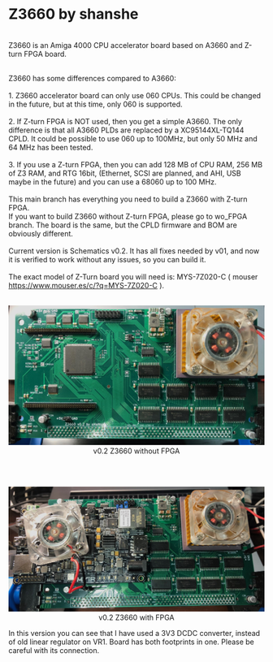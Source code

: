 # Z3660 by shanshe

<br>Z3660 is an Amiga 4000 CPU accelerator board based on A3660 and Z-turn FPGA board.

<br>Z3660 has some differences compared to A3660:
<br>
<br>1. Z3660 accelerator board can only use 060 CPUs. This could be changed in the future, but at this time, only 060 is supported.
<br>
<br>2. If Z-turn FPGA is NOT used, then you get a simple A3660. The only difference is that all A3660 PLDs are replaced by a XC95144XL-TQ144 CPLD. It could be possible to use 060 up to 100MHz, but only 50 MHz and 64 MHz has been tested.
<br>
<br>3. If you use a Z-turn FPGA, then you can add 128 MB of CPU RAM, 256 MB of Z3 RAM, and RTG 16bit, (Ethernet, SCSI are planned, and AHI, USB maybe in the future) and you can use a 68060 up to 100 MHz.
<br>
<br>This main branch has everything you need to build a Z3660 with Z-turn FPGA.
<br>If you want to build Z3660 without Z-turn FPGA, please go to wo_FPGA branch. The board is the same, but the CPLD firmware and BOM are obviously different.
<br>
<br>Current version is Schematics v0.2. It has all fixes needed by v01, and now it is verified to work without any issues, so you can build it.
<br>
<br>The exact model of Z-Turn board you will need is: MYS-7Z020-C ( mouser https://www.mouser.es/c/?q=MYS-7Z020-C ).
<br>
<br><p style="text-align:center;"><img src="./Images/Z3660_top_v02.jpg" alt="Z3660_top_v02.jpg" style="width:800px;"><br>v0.2 Z3660 without FPGA</br></p>
<br>
<br><p style="text-align:center;"><img src="./Images/Z3660_ZTURN_top_v02.jpg" alt="Z3660_ZTURN_top_v02.jpg" style="width:800px;"><br>v0.2 Z3660 with FPGA</br></p>
In this version you can see that I have used a 3V3 DCDC converter, instead of old linear regulator on VR1. Board has both footprints in one. Please be careful with its connection.